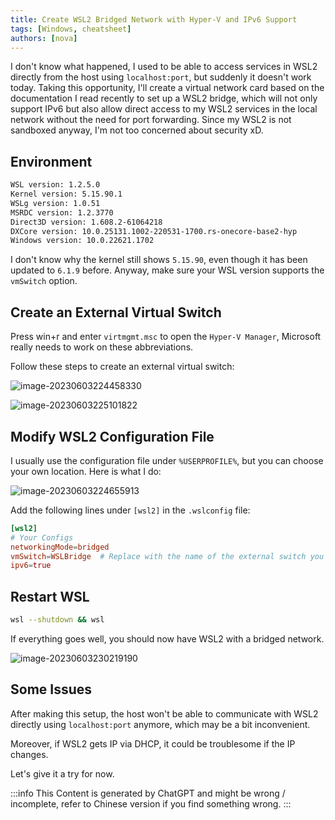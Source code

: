 ```yaml
---
title: Create WSL2 Bridged Network with Hyper-V and IPv6 Support
tags: [Windows, cheatsheet]
authors: [nova]
---
```


I don't know what happened, I used to be able to access services in WSL2 directly from the host using `localhost:port`, but suddenly it doesn't work today. Taking this opportunity, I'll create a virtual network card based on the documentation I read recently to set up a WSL2 bridge, which will not only support IPv6 but also allow direct access to my WSL2 services in the local network without the need for port forwarding. Since my WSL2 is not sandboxed anyway, I'm not too concerned about security xD.

<!--truncate-->

## Environment

```bash
WSL version: 1.2.5.0
Kernel version: 5.15.90.1
WSLg version: 1.0.51
MSRDC version: 1.2.3770
Direct3D version: 1.608.2-61064218
DXCore version: 10.0.25131.1002-220531-1700.rs-onecore-base2-hyp
Windows version: 10.0.22621.1702
```

I don't know why the kernel still shows `5.15.90`, even though it has been updated to `6.1.9` before. Anyway, make sure your WSL version supports the `vmSwitch` option.

## Create an External Virtual Switch

Press win+r and enter `virtmgmt.msc` to open the `Hyper-V Manager`, Microsoft really needs to work on these abbreviations.

Follow these steps to create an external virtual switch:

![image-20230603224458330](https://oss.nova.gal/img/image-20230603224458330.png)

![image-20230603225101822](https://oss.nova.gal/img/image-20230603225101822.png)

## Modify WSL2 Configuration File

I usually use the configuration file under `%USERPROFILE%`, but you can choose your own location. Here is what I do:

![image-20230603224655913](https://oss.nova.gal/img/image-20230603224655913.png)

Add the following lines under `[wsl2]` in the `.wslconfig` file:

```toml
[wsl2]
# Your Configs
networkingMode=bridged
vmSwitch=WSLBridge  # Replace with the name of the external switch you just created
ipv6=true
```

## Restart WSL

```bash
wsl --shutdown && wsl
```

If everything goes well, you should now have WSL2 with a bridged network.

![image-20230603230219190](https://oss.nova.gal/img/image-20230603230219190.png)

## Some Issues

After making this setup, the host won't be able to communicate with WSL2 directly using `localhost:port` anymore, which may be a bit inconvenient.

Moreover, if WSL2 gets IP via DHCP, it could be troublesome if the IP changes.

Let's give it a try for now.

:::info
This Content is generated by ChatGPT and might be wrong / incomplete, refer to Chinese version if you find something wrong.
:::

<!-- AI -->
